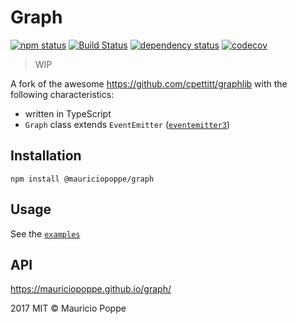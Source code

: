 # Graph

[![npm status](http://img.shields.io/npm/v/@mauriciopoppe/graph.svg)](https://www.npmjs.org/package/@mauriciopoppe/graph)
[![Build Status](https://travis-ci.org/mauriciopoppe/graph.svg?branch=master)](https://travis-ci.org/mauriciopoppe/graph)
[![dependency status](https://david-dm.org/mauriciopoppe/graph.svg)](https://david-dm.org/mauriciopoppe/graph)
[![codecov](https://codecov.io/gh/mauriciopoppe/graph/branch/master/graph/badge.svg)](https://codecov.io/gh/mauriciopoppe/graph)

> WIP

A fork of the awesome https://github.com/cpettitt/graphlib with the following characteristics:

- written in TypeScript
- `Graph` class extends `EventEmitter` ([`eventemitter3`](https://github.com/primus/eventemitter3))

## Installation

```
npm install @mauriciopoppe/graph
```

## Usage

See the [`examples`](./test/examples/)

## API

https://mauriciopoppe.github.io/graph/

2017 MIT © Mauricio Poppe
